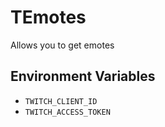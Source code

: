 # TEmotes


Allows you to get emotes

## Environment Variables

- `TWITCH_CLIENT_ID`
- `TWITCH_ACCESS_TOKEN`
